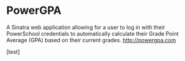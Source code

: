# PowerGPA
A Sinatra web application allowing for a user to log in with their PowerSchool credentials to automatically calculate their Grade Point Average (GPA) based on their current grades. 
http://powergpa.com

[test]
